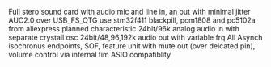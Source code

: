 Full stero sound card with audio mic and line in, an out with minimal jitter AUC2.0 over USB_FS_OTG
use stm32f411 blackpill, pcm1808 and pc5102a from aliexpress
planned characteristic 
24bit/96k analog audio in with separate crystall osc
24bit/48,96,192k audio out with variable frq
All Asynch isochronus endpoints, SOF, feature unit with mute out (over deicated pin), volume control via internal tim
ASIO compatiblity

